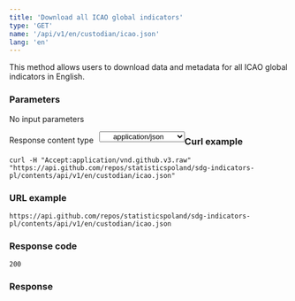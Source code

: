 ```yaml
---
title: 'Download all ICAO global indicators'
type: 'GET'
name: '/api/v1/en/custodian/icao.json'
lang: 'en'
---
```


This method allows users to download data and metadata for all ICAO global indicators in English.

### Parameters

<p>No input parameters</p>

<p style='float:left;margin-top: 7px;'>Response content type</p>
<select style='float:left;padding: 0px 15px;width: 155px;margin-left: 10px;text-align-last: center;'>
  <option>application/json</option>
</select>

<div id='example1'>

<h3 id="przykładowy-curl">Curl example</h3>

<p><code class="highlighter-rouge">curl -H "Accept:application/vnd.github.v3.raw" "https://api.github.com/repos/statisticspoland/sdg-indicators-pl/contents/api/v1/en/custodian/icao.json"</code></p>

<h3 id="przykładowy-url">URL example</h3>

<p><code class="highlighter-rouge">https://api.github.com/repos/statisticspoland/sdg-indicators-pl/contents/api/v1/en/custodian/icao.json</code></p>

<h3 id="przykładowy-kod-odpowiedzi">Response code</h3>

<p><code class="highlighter-rouge">200</code></p>

<h3 id="przykładowa-odpowiedź">Response</h3>

<p><code class="highlighter-rouge" id="show-data-en-icao">
</code></p>

</div>

<script>

$.getJSON('https://sdg.gov.pl/api/v1/en/custodian/icao.json', function(data) {
    $('#show-data-en-icao').html(JSON.stringify(data, null, 2));
});

</script>
